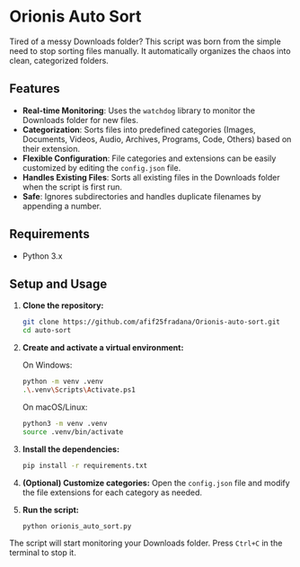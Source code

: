 # Orionis Auto Sort

Tired of a messy Downloads folder? This script was born from the simple need to stop sorting files manually. It automatically organizes the chaos into clean, categorized folders.

## Features

- **Real-time Monitoring**: Uses the `watchdog` library to monitor the Downloads folder for new files.
- **Categorization**: Sorts files into predefined categories (Images, Documents, Videos, Audio, Archives, Programs, Code, Others) based on their extension.
- **Flexible Configuration**: File categories and extensions can be easily customized by editing the `config.json` file.
- **Handles Existing Files**: Sorts all existing files in the Downloads folder when the script is first run.
- **Safe**: Ignores subdirectories and handles duplicate filenames by appending a number.

## Requirements

- Python 3.x

## Setup and Usage

1.  **Clone the repository:**
    ```bash
    git clone https://github.com/afif25fradana/Orionis-auto-sort.git
    cd auto-sort
    ```

2.  **Create and activate a virtual environment:**
    
    On Windows:
    ```bash
    python -m venv .venv
    .\.venv\Scripts\Activate.ps1
    ```

    On macOS/Linux:
    ```bash
    python3 -m venv .venv
    source .venv/bin/activate
    ```

3.  **Install the dependencies:**
    ```bash
    pip install -r requirements.txt
    ```

4.  **(Optional) Customize categories:**
    Open the `config.json` file and modify the file extensions for each category as needed.

5.  **Run the script:**
    ```bash
    python orionis_auto_sort.py
    ```

The script will start monitoring your Downloads folder. Press `Ctrl+C` in the terminal to stop it.

